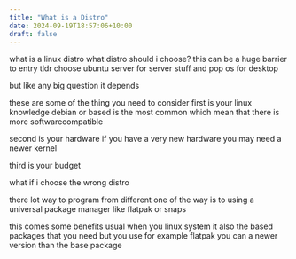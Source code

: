 ```yaml
---
title: "What is a Distro"
date: 2024-09-19T18:57:06+10:00
draft: false
---
```


what is a linux distro
what distro should i choose?
this can be a huge barrier to entry
tldr choose ubuntu server for server stuff 
and pop os for desktop

but like any big question it depends

these are some of the thing you need to consider
first is your linux knowledge
debian or based is the most common which mean that there is more softwarecompatible 

second is your hardware
if you have a very new hardware you may need a newer kernel

 third is your budget

what if i choose the wrong distro

there lot way to program from different 
one of the way is to using a universal package manager like flatpak or snaps

this comes some benefits
usual when you linux system it also the based packages that you need but you use for example flatpak you can a newer version than the base package 



